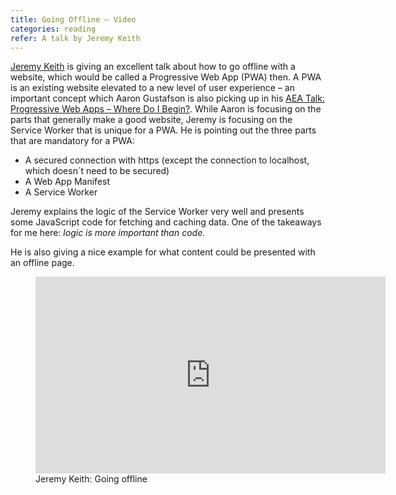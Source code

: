 ```yaml
---
title: Going Offline – Video
categories: reading
refer: A talk by Jeremy Keith
---
```

[Jeremy Keith](https://adactio.com) is giving an excellent talk about how to go offline with a website, which would be called a Progressive Web App (PWA) then. A PWA is an existing website elevated to a new level of user experience – an important concept which Aaron Gustafson is also picking up in his [AEA Talk: Progressive Web Apps – Where Do I Begin?](https://ulf.codes/reading/pwa-where-do-i-begin/). While Aaron is focusing on the parts that generally make a good website, Jeremy is focusing on the Service Worker that is unique for a PWA. He is  pointing out the three parts that are mandatory for a PWA:

- A secured connection with https (except the connection to localhost, which doesn´t need to be secured)
- A Web App Manifest
- A Service Worker

Jeremy explains the logic of the Service Worker very well and presents some JavaScript code for fetching and caching data. One of the takeaways for me here: *logic is more important than code.*  

He is also giving a nice example for what content could be presented with an offline page.

<figure>
<iframe width="560" height="315" src="https://www.youtube.com/embed/RVdW-P_oAJ0" frameborder="0" allow="accelerometer; autoplay; encrypted-media; gyroscope; picture-in-picture" allowfullscreen></iframe>
<figcaption>Jeremy Keith: Going offline</figcaption>
<figure>


